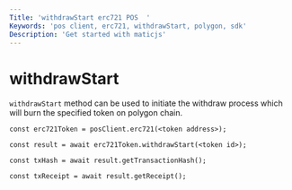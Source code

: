 ```yaml
---
Title: 'withdrawStart erc721 POS  '
Keywords: 'pos client, erc721, withdrawStart, polygon, sdk'
Description: 'Get started with maticjs'
---
```


# withdrawStart

`withdrawStart` method can be used to initiate the withdraw process which will burn the specified token on polygon chain.

```
const erc721Token = posClient.erc721(<token address>);

const result = await erc721Token.withdrawStart(<token id>);

const txHash = await result.getTransactionHash();

const txReceipt = await result.getReceipt();

```
